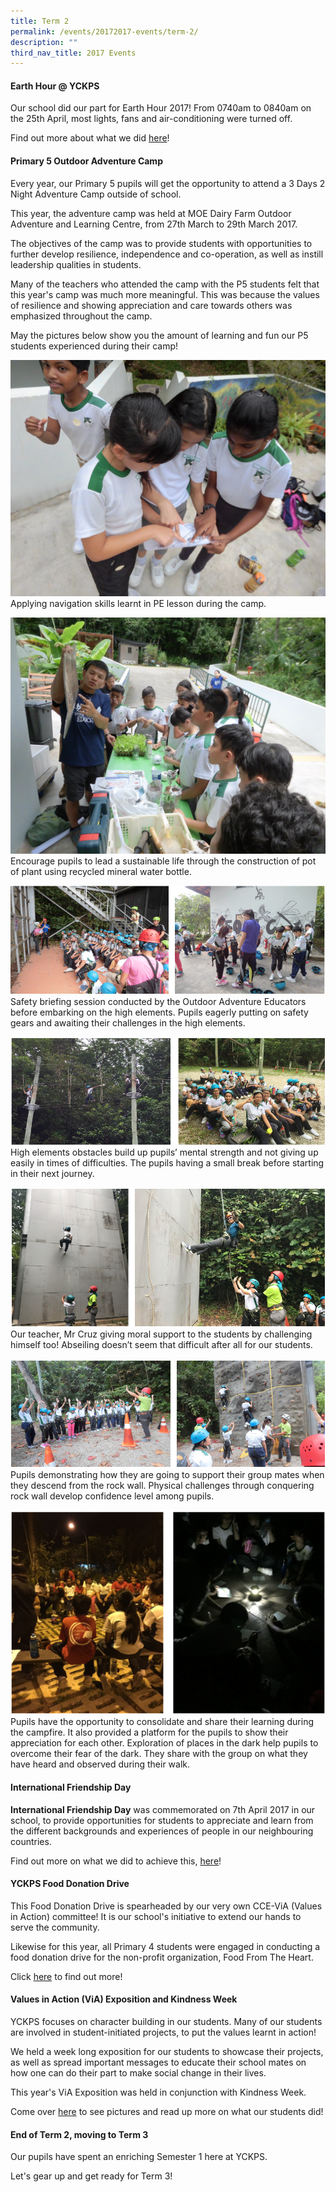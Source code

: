 ```yaml
---
title: Term 2
permalink: /events/20172017-events/term-2/
description: ""
third_nav_title: 2017 Events
---
```

#### **Earth Hour @ YCKPS**  

Our school did our part for Earth Hour 2017! From 0740am to 0840am on the 25th April, most lights, fans and air-conditioning were turned off.

Find out more about what we did [here](https://yiochukangpri.moe.edu.sg/departments/character-n-citizenship-education-cce/key-programmes-activities/earth-hour-2017)!
  
#### **Primary 5 Outdoor Adventure Camp**  

Every year, our Primary 5 pupils will get the opportunity to attend a 3 Days 2 Night Adventure Camp outside of school.

This year, the adventure camp was held at MOE Dairy Farm Outdoor Adventure and Learning Centre, from 27th March to 29th March 2017.

The objectives of the camp was to provide students with opportunities to further develop resilience, independence and co-operation, as well as instill leadership qualities in students.

Many of the teachers who attended the camp with the P5 students felt that this year's camp was much more meaningful. This was because the values of resilience and showing appreciation and care towards others was emphasized throughout the camp.

May the pictures below show you the amount of learning and fun our P5 students experienced during their camp!

![Applying navigation skills learnt in PE lesson during the camp.](/images/Primary%205%20Outdoor%20Adventure%20Camp1.jpg)  Applying navigation skills learnt in PE lesson during the camp.

![Encourage pupils to lead a sustainable life through the construction of pot of plant using recycled mineral water bottle.](/images/Primary%205%20Outdoor%20Adventure%20Camp2.jpg)Encourage pupils to lead a sustainable life through the construction of pot of plant using recycled mineral water bottle.

![Safety briefing session conducted by the Outdoor Adventure Educators before embarking on the high elements. Pupils eagerly putting on safety gears and awaiting their challenges in the high elements.](/images/Primary%205%20Outdoor%20Adventure%20Camp3.png) Safety briefing session conducted by the Outdoor Adventure Educators before embarking on the high elements. Pupils eagerly putting on safety gears and awaiting their challenges in the high elements.

![High elements obstacles build up pupils’ mental strength and not giving up easily in times of difficulties. The pupils having a small break before starting in their next journey.](/images/Primary%205%20Outdoor%20Adventure%20Camp4.png) High elements obstacles build up pupils’ mental strength and not giving up easily in times of difficulties. The pupils having a small break before starting in their next journey.

![Our teacher, Mr Cruz giving moral support to the students by challenging himself too! Abseiling doesn’t seem that difficult after all for our students.](/images/Primary%205%20Outdoor%20Adventure%20Camp5.png) Our teacher, Mr Cruz giving moral support to the students by challenging himself too!  Abseiling doesn’t seem that difficult after all for our students.

![Pupils demonstrating how they are going to support their group mates when they descend from the rock wall. Physical challenges through conquering rock wall develop confidence level among pupils.](/images/Primary%205%20Outdoor%20Adventure%20Camp6.png) Pupils demonstrating how they are going to support their group mates when they descend from the rock wall. Physical challenges through conquering rock wall develop confidence level among pupils.

![Pupils have the opportunity to consolidate and share their learning during the campfire. It also provided a platform for the pupils to show their appreciation for each other. Exploration of places in the dark help pupils to overcome their fear of the dark. They share with the group on what they have heard and observed during their walk.](/images/Primary%205%20Outdoor%20Adventure%20Camp7.png) Pupils have the opportunity to consolidate and share their learning during the campfire. It also provided a platform for the pupils to show their appreciation for each other. Exploration of places in the dark help pupils to overcome their fear of the dark. They share with the group on what they have heard and observed during their walk.
  
#### **International Friendship Day**  
  
**International Friendship Day** was commemorated on 7th April 2017 in our school, to provide opportunities for students to appreciate and learn from the different backgrounds and experiences of people in our neighbouring countries.

Find out more on what we did to achieve this, [here](/departments/character-n-citizenship-education-cce/key-programmes-activities/national-education-2017-events)!
 
#### **YCKPS Food Donation Drive**  
  
This Food Donation Drive is spearheaded by our very own CCE-ViA (Values in Action) committee! It is our school's initiative to extend our hands to serve the community.  
  
Likewise for this year, all Primary 4 students were engaged in conducting a food donation drive for the non-profit organization, Food From The Heart.  
  
Click [here](/departments/character-n-citizenship-education-cce/values-in-action-n-environment) to find out more!  
 
#### **Values in Action (ViA) Exposition and Kindness Week**  
  
YCKPS focuses on character building in our students. Many of our students are involved in student-initiated projects, to put the values learnt in action!

We held a week long exposition for our students to showcase their projects, as well as spread important messages to educate their school mates on how one can do their part to make social change in their lives.

This year's ViA Exposition was held in conjunction with Kindness Week.

Come over [here](/departments/character-n-citizenship-education-cce/values-in-action-n-environment) to see pictures and read up more on what our students did!
  
#### **End of Term 2, moving to Term 3**  

Our pupils have spent an enriching Semester 1 here at YCKPS.

Let's gear up and get ready for Term 3!